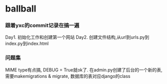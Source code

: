 # ballball

### 跟着yxc的commit记录在搞一遍
Day1. 初始化工作和创建第一个网站
Day2. 创建文件结构,从url到urls.py到index.py到index.html


### 问题集
MIME type有点搞, DEBUG = True就ok了.
在admin.py创建了后台的一个新的表, 需要makemigrations & migrate, 数据库的表对应django的class
